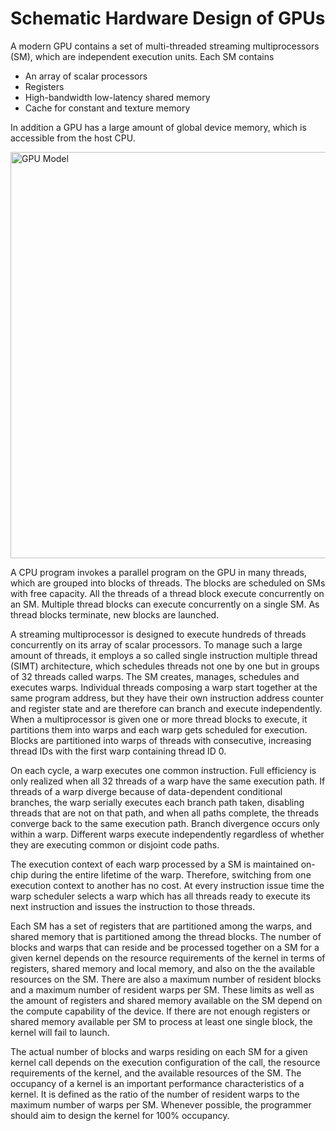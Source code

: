 # Schematic Hardware Design of GPUs

A modern GPU contains a set of multi-threaded streaming multiprocessors (SM), which are independent execution units. 
Each SM contains 

  - An array of scalar processors
  - Registers
  - High-bandwidth low-latency shared memory
  - Cache for constant and texture memory
  
In addition a GPU has a large amount of global device memory, which is accessible from the host CPU.

<img src="../content/images/gpuModel.jpg" width="650" alt="GPU Model">

A CPU program invokes a parallel program on the GPU in many threads, which are grouped into blocks of threads. 
The blocks are scheduled on SMs with free capacity. All the threads of a thread block execute concurrently on an SM.
Multiple thread blocks can execute concurrently on a single SM. As thread blocks terminate, new blocks are launched.

A streaming multiprocessor is designed to execute hundreds of threads concurrently on its array of scalar processors. To manage such a large amount 
of threads, it employs a so called single instruction multiple thread (SIMT) architecture, which schedules threads not one by one but in groups of 
32 threads called warps. The SM creates, manages, schedules and executes warps. Individual threads composing a warp start together at the same program 
address, but they have their own instruction address counter and register state and are therefore can branch and execute independently. 
When a multiprocessor is given one or more thread blocks to execute, it partitions them into warps and each warp gets scheduled for execution. 
Blocks are partitioned into warps of threads with consecutive, increasing thread IDs with the first warp containing thread ID 0. 

On each cycle, a warp executes one common instruction. Full efficiency is only realized when all 32 threads of a warp have the same execution path. 
If threads of a warp diverge because of data-dependent conditional branches, the warp serially executes each branch path taken, disabling threads 
that are not on that path, and when all paths complete, the threads converge back to the same execution path. Branch divergence occurs only within a warp. 
Different warps execute independently regardless of whether they are executing common or disjoint code paths.

The execution context of each warp processed by a SM is maintained on-chip during the entire lifetime of the warp. Therefore, switching from one 
execution context to another has no cost. At every instruction issue time the warp scheduler selects a warp which has all threads ready to execute 
its next instruction and issues the instruction to those threads. 

Each SM has a set of registers that are partitioned among the warps, and shared memory that is partitioned among the thread blocks. The number of 
blocks and warps that can reside and be processed together on a SM for a given kernel depends on the resource requirements of the kernel in terms 
of registers, shared memory and local memory, and also on the the available resources on the SM. There are also a maximum number of resident 
blocks and a maximum number of resident warps per SM. These limits as well as the amount of registers and shared memory available on the SM 
depend on the compute capability of the device. If there are not enough registers or shared memory available per SM to process at least one 
single block, the kernel will fail to launch.

The actual number of blocks and warps residing on each SM for a given kernel call depends on the execution configuration of the call, 
the resource requirements of the kernel, and the available resources of the SM. The occupancy of a kernel is an important performance 
characteristics of a kernel. It is defined as the ratio of the number of resident warps to the maximum number of warps per SM. 
Whenever possible, the programmer should aim to design the kernel for 100% occupancy.  